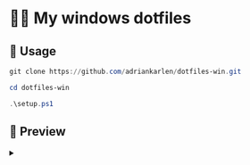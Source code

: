 # 👨‍💻 My windows dotfiles

## 🚀 Usage

```powershell
git clone https://github.com/adriankarlen/dotfiles-win.git

cd dotfiles-win

.\setup.ps1
```

## 🍚 Preview

<details>
    <summary></summary>
    <img src="https://raw.githubusercontent.com/adriankarlen/dotfiles-win/main/assets/preview.png"/>
</details>
